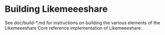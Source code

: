 Building Likemeeeshare
================

See doc/build-*.md for instructions on building the various
elements of the Likemeeeshare Core reference implementation of Likemeeeshare.
